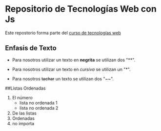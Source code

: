 # Repositorio de Tecnologías Web con Js
Este repostorio forma parte del [curso de tecnologías web](https://github.com/adrianeguez/Tec_Web_Js_2016_B)

## Enfasis de Texto

* Para nosotros utilizar un texto en **negrita** se utilizan dos "**".

* Para nosotros utilizar un texto en *cursiva* se utilizan un "*".

* Para nosotros ~~tachar~~ un texto se utilizan dos "~~".

##Listas Ordenadas

1. El número
    * lista no ordenada 1
    * lista no ordenada 2
2. De las listas
1. Ordenadas 
4. no importa
